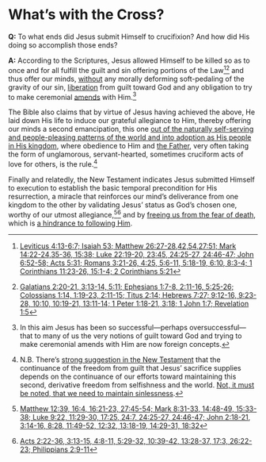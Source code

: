 # What’s with the Cross?

**Q:** To what ends did Jesus submit Himself to crucifixion? And how did His doing so accomplish those ends?

**A:** According to the Scriptures, Jesus allowed Himself to be killed so as to once and for all fulfill the guilt and sin offering portions of the Law[^1][^2] and thus offer our minds, [without](https://www.biblegateway.com/passage/?search=Romans%201%3A32%2C3%3A20%2C5%3A12%2C6%3A16%2C6%3A21%2C7%3A7%2C8%3A6%2C8%3A13%2CGalatians%206%3A8%3B%201%20Corinthians%2011%3A26&version=NASB) any morally deforming soft-pedaling of the gravity of our sin, [liberation](https://www.biblegateway.com/passage/?search=Matthew%2020%3A28%2C%20Mark%2010%3A45%2C%20Galatians%201%3A4%2C%201%20Timothy%202%3A6%2C%20Titus%202%3A14%2C%20Exodus%2012%3A1-34&version=NASB) from guilt toward God and any obligation to try to make ceremonial [amends](https://github.com/scottstilson/amends) with Him.[^3]

[^1]: [Leviticus 4:13-6:7; Isaiah 53; Matthew 26:27-28,42,54,27:51; Mark 14:22-24,35-36, 15:38; Luke 22:19-20, 23:45, 24:25-27, 24:46-47; John 6:52-58; Acts 5:31; Romans 3:21-26, 4:25, 5:6-11, 5:18-19, 6:10, 8:3-4; 1 Corinthians 11:23-26, 15:1-4; 2 Corinthians 5:21](https://www.biblegateway.com/passage/?search=Leviticus%204:13-6:7%3B%20Isaiah%2053%3B%20Matthew%2026:27-28,42,54,27:51%3B%20Mark%2014:22-24,35-36,%2015:38%3B%20Luke%2022:19-20,%2023:45,%2024:25-27,%2024:46-47%3B%20John%206:52-58%3B%20Acts%205:31%3B%20Romans%203:21-26,%204:25,%205:6-11,%205:18-19,%206:10,%208:3-4%3B%201%20Corinthians%2011:23-26,%2015:1-4%3B%202%20Corinthians%205:21&version=NASB) 

[^2]: [Galatians 2:20-21, 3:13-14, 5:11; Ephesians 1:7-8, 2:11-16, 5:25-26; Colossians 1:14, 1:19-23, 2:11-15; Titus 2:14; Hebrews 7:27; 9:12-16, 9:23-28, 10:10, 10:19-21, 13:11-14; 1 Peter 1:18-21, 3:18; 1 John 1:7; Revelation 1:5](https://www.biblegateway.com/passage/?search=Galatians%202:20-21,%203:13-14,%205:11%3B%20Ephesians%201:7-8,%202:11-16,%205:25-26%3B%20Colossians%201:14,%201:19-23,%202:11-15%3B%20Titus%202:14%3B%20Hebrews%207:27%3B%209:12-16,%209:23-28,%2010:10,%2010:19-21,%2013:11-14%3B%201%20Peter%201:18-21,%203:18%3B%201%20John%201:7%3B%20Revelation%201:5&version=NASB) 

[^3]: In this aim Jesus has been so successful—perhaps oversuccessful—that to many of us the very notions of guilt toward God and trying to make ceremonial amends with Him are now foreign concepts.

The Bible also claims that by virtue of Jesus having achieved the above, He laid down His life to induce our grateful allegiance to Him, thereby offering our minds a second emancipation, this one [out of the naturally self-serving and people-pleasing patterns of the world and into adoption as His people in His kingdom](https://www.biblegateway.com/passage/?search=Acts%2020:28,%20Romans%2014:7-9,%201%20Corinthians%206:20,%207:23%3B%202%20Corinthians%205:14-15,%205:20-21%3B%20Galatians%201:4,%202:20-21,%206:14-16%3B%20Ephesians%205:25-26%3B%20Colossians%201:13,%201:24%3B%201%20Thessalonians%205:9-11%3B%20Titus%202:11-15%3B%20Hebrews%209:14,%2010:10,%2012:2,%2013:11-14%3B%201%20Peter%201:18-21,%202:18-25,%20Revelation%205:9-12&version=NASB), where obedience to Him and [the Father](https://www.biblegateway.com/passage/?search=John%2010:17-18,%2014:29-31,%2018:11%3B%20Romans%206:10%3B%20Philippians%202:5-8%3B%20Hebrews%205:8&version=NASB), very often taking the form of unglamorous, servant-hearted, sometimes cruciform acts of love for others, is the rule.[^4]

[^4]: N.B. There’s [strong suggestion in the New Testament](https://www.biblegateway.com/passage/?search=Hebrews%2010:26-27,%202%20Peter%202:20-22&version=NASB) that the continuance of the freedom from guilt that Jesus’ sacrifice supplies depends on the continuance of our efforts toward maintaining this second, derivative freedom from selfishness and the world. [Not, it must be noted, that we need to maintain sinlessness](https://www.biblegateway.com/passage/?search=1%20John%201%3A6-2%3A2%2C%20Psalm%2032%3A5%2C%20Proverbs%2028%3A13%2C%20James%203%3A2&version=NASB).

Finally and relatedly, the New Testament indicates Jesus submitted Himself to execution to establish the basic temporal precondition for His resurrection, a miracle that reinforces our mind’s deliverance from one kingdom to the other by validating Jesus’ status as God’s chosen one, worthy of our utmost allegiance,[^5][^6] and by [freeing us from the fear of death](https://www.biblegateway.com/passage/?search=Hebrews%202%3A14-18%2C%20Colossians%201%3A5&version=NASB), which is [a hindrance to following Him](https://www.thefaithlog.com/2018/05/whereupon-all-sinned.html).

[^5]: [Matthew 12:39, 16:4, 16:21-23, 27:45-54; Mark 8:31-33, 14:48-49, 15:33-38; Luke 9:22, 11:29-30, 17:25, 24:7, 24:25-27, 24:46-47; John 2:18-21, 3:14-16, 8:28, 11:49-52, 12:32, 13:18-19, 14:29-31, 18:32](https://www.biblegateway.com/passage/?search=Matthew%2012:39,%2016:4,%2016:21-23,%2027:45-54%3B%20Mark%208:31-33,%2014:48-49,%2015:33-38%3B%20Luke%209:22,%2011:29-30,%2017:25,%2024:7,%2024:25-27,%2024:46-47%3B%20John%202:18-21,%203:14-16,%208:28,%2011:49-52,%2012:32,%2013:18-19,%2014:29-31,%2018:32&version=NASB)

[^6]: [Acts 2:22-36, 3:13-15, 4:8-11, 5:29-32, 10:39-42, 13:28-37, 17:3, 26:22-23; Philippians 2:9-11](https://www.biblegateway.com/passage/?search=Acts%202:22-36,%203:13-15,%204:8-11,%205:29-32,%2010:39-42,%2013:28-37,%2017:3,%2026:22-23%3B%20Philippians%202:9-11&version=NASB)
